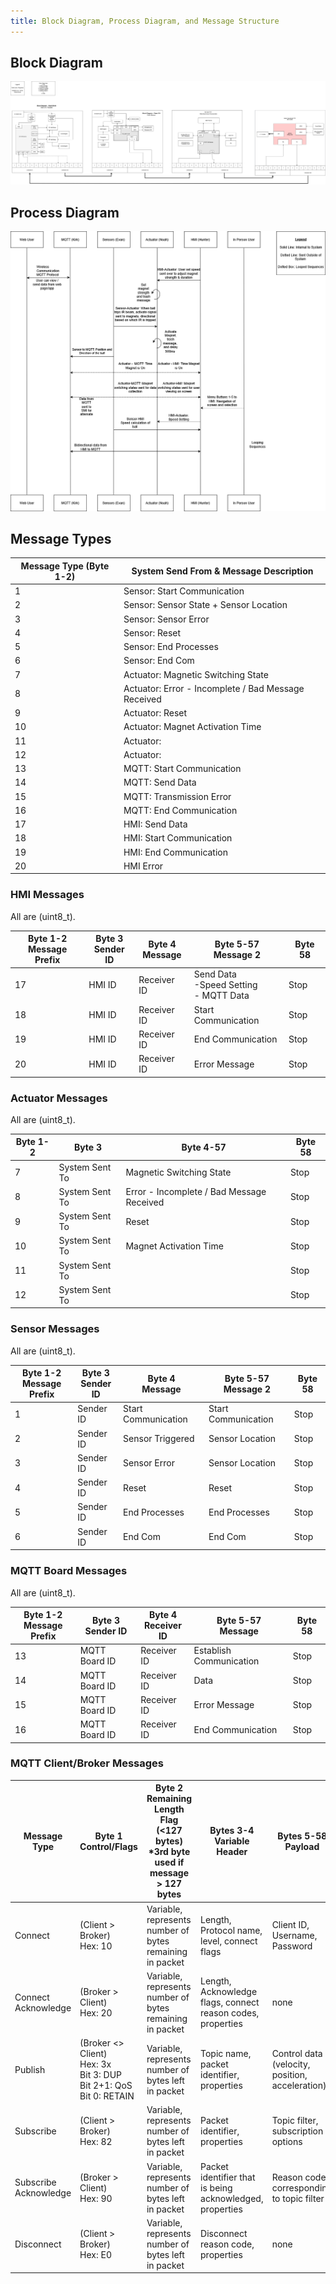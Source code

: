 ```yaml
---
title: Block Diagram, Process Diagram, and Message Structure
---
```


## Block Diagram

![Block Diagram](https://github.com/ASU-EGR314-2025-S-310/ASU-EGR314-2025-S-310.github.io/blob/main/assets/Team310BlockDiagram.png?raw=true)

## Process Diagram

![Process Diagram](https://github.com/ASU-EGR314-2025-S-310/ASU-EGR314-2025-S-310.github.io/blob/main/assets/SequenceDiagram.png?raw=true)

## Message Types

| Message Type (Byte 1-2) | System Send From & Message Description |
|-------------------------|--------------------------------------|
| 1  | Sensor: Start Communication |
| 2  | Sensor: Sensor State + Sensor Location |
| 3  | Sensor: Sensor Error |
| 4  | Sensor: Reset |
| 5  | Sensor: End Processes |
| 6  | Sensor: End Com |
| 7  | Actuator: Magnetic Switching State |
| 8  | Actuator: Error - Incomplete / Bad Message Received|
| 9  | Actuator: Reset |
| 10 | Actuator: Magnet Activation Time |
| 11 | Actuator:  |
| 12 | Actuator:  |
| 13 | MQTT: Start Communication  |
| 14 | MQTT: Send Data |
| 15 | MQTT: Transmission Error |
| 16 | MQTT: End Communication|
| 17 | HMI: Send Data |
| 18 | HMI: Start Communication |
| 19 | HMI: End Communication |
| 20 | HMI Error |

### HMI Messages

All are (uint8_t).

| Byte 1-2 <br> Message Prefix | Byte 3 <br> Sender ID | Byte 4 <br> Message | Byte 5-57 <br> Message 2  | Byte 58 |
|----------|---------------|--------|-----------|--------|
| 17 | HMI ID | Receiver ID | Send Data <br> -Speed Setting <br> - MQTT Data | Stop| 
| 18 | HMI ID | Receiver ID | Start Communication | Stop |
| 19 | HMI ID | Receiver ID | End Communication | Stop | 
| 20 | HMI ID| Receiver ID  | Error Message | Stop |


### Actuator Messages

All are (uint8_t).

| Byte 1-2 | Byte 3 | Byte 4-57 | Byte 58 |
|----------|--------|-----------|---------|
| 7  | System Sent To | Magnetic Switching State | Stop |
| 8 | System Sent To | Error - Incomplete / Bad Message Received | Stop |
| 9 | System Sent To | Reset  | Stop |
| 10 | System Sent To | Magnet Activation Time | Stop |
| 11 | System Sent To |  | Stop |
| 12 | System Sent To |  | Stop |

### Sensor Messages

All are (uint8_t).

| Byte 1-2 <br> Message Prefix | Byte 3 <br> Sender ID | Byte 4 <br> Message | Byte 5-57 <br> Message 2  | Byte 58 |
|----------|---------------|--------|-----------|--------|
| 1  | Sender ID | Start Communication | Start Communication | Stop |
| 2  | Sender ID | Sensor Triggered | Sensor Location | Stop |
| 3  | Sender ID | Sensor Error | Sensor Location | Stop |
| 4  | Sender ID | Reset | Reset | Stop |
| 5  | Sender ID | End Processes | End Processes | Stop |
| 6  | Sender ID | End Com | End Com | Stop |

### MQTT Board Messages

All are (uint8_t).

| Byte 1-2 <br> Message Prefix | Byte 3 <br> Sender ID | Byte 4 <br> Receiver ID | Byte 5-57 <br> Message | Byte 58 |
|----------|---------------|--------|-----------|--------|
| 13 | MQTT Board ID | Receiver ID | Establish Communication | Stop |
| 14 | MQTT Board ID | Receiver ID | Data | Stop |
| 15 | MQTT Board ID | Receiver ID | Error Message | Stop |
| 16 | MQTT Board ID | Receiver ID | End Communication | Stop |

### MQTT Client/Broker Messages

| Message Type | Byte 1 <br> Control/Flags | Byte 2 <br> Remaining Length Flag (<127 bytes) <br> *3rd byte used if message > 127 bytes | Bytes 3-4 <br> Variable Header | Bytes 5-58 <br> Payload |
|-------------|--------|--------------|--------|-------------------|
| Connect | (Client > Broker) <br> Hex: 10 | Variable, represents number of bytes remaining in packet | Length, Protocol name, level, connect flags | Client ID, Username, Password |
| Connect Acknowledge  | (Broker > Client) <br> Hex: 20 | Variable, represents number of bytes remaining in packet | Length, Acknowledge flags, connect reason codes, properties | none |
| Publish  | (Broker <> Client) <br> Hex: 3x <br> Bit 3: DUP <br> Bit 2+1: QoS <br> Bit 0: RETAIN|  Variable, represents number of bytes left in packet | Topic name, packet identifier, properties | Control data (velocity, position, acceleration) |
| Subscribe  | (Client > Broker) <br> Hex: 82 | Variable, represents number of bytes left in packet | Packet identifier, properties | Topic filter, subscription options |
| Subscribe Acknowledge  | (Broker > Client) <br> Hex: 90 | Variable, represents number of bytes left in packet | Packet identifier that is being acknowledged, properties | Reason code corresponding to topic filter |
| Disconnect  | (Client > Broker) <br> Hex: E0 | Variable, represents number of bytes left in packet | Disconnect reason code, properties | none |
